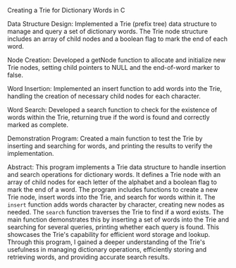 Creating a Trie for Dictionary Words in C



Data Structure Design: Implemented a Trie (prefix tree) data structure to manage and query a set of dictionary words. The Trie node structure includes an array of child nodes and a boolean flag to mark the end of each word.

Node Creation: Developed a getNode function to allocate and initialize new Trie nodes, setting child pointers to NULL and the end-of-word marker to false.

Word Insertion: Implemented an insert function to add words into the Trie, handling the creation of necessary child nodes for each character.

Word Search: Developed a search function to check for the existence of words within the Trie, returning true if the word is found and correctly marked as complete.

Demonstration Program: Created a main function to test the Trie by inserting and searching for words, and printing the results to verify the implementation.


Abstract:
   This program implements a Trie data structure to handle insertion and search operations for dictionary words. It defines a Trie node
   with an array of child nodes for each letter of the alphabet and a boolean flag to mark the end of a word. The program includes functions 
   to create a new Trie node, insert words into the Trie, and search for words within it. The `insert` function adds words character by character, 
   creating new nodes as needed. The `search` function traverses the Trie to find if a word exists. The main function demonstrates this
   by inserting a set of words into the Trie and searching for several queries, printing whether each query is found. This showcases 
   the Trie's capability for efficient word storage and lookup. Through this program, I gained a deeper understanding of the Trie's 
   usefulness in managing dictionary operations, efficiently storing and retrieving words, and providing accurate search results. 
